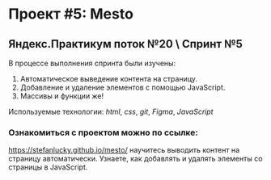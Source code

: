 # Проект #5: Mesto
## Яндекс.Практикум поток №20 \\ Спринт №5

В процессе выполнения спринта были изучены:
1. Автоматическое выведение контента на страницу.
2. Добавление и удаление элементов с помощью JavaScript.
3. Массивы и функции же!

Используемые технологии: *html*, *css*, *git*, *Figma*, *JavaScript*

### Ознакомиться с проектом можно по ссылке:
https://stefanlucky.github.io/mesto/
научитесь выводить контент на страницу автоматически. Узнаете, как добавлять и удалять элементы со страницы в JavaScript.